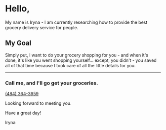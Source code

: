 # Hello,

My name is Iryna - I am currently researching how to provide the best grocery delivery service for people.

## My Goal

Simply put, I want to do your grocery shopping for you - and when it's done, it's like you went shopping yourself... except, you didn't - you saved all of that time because I took care of all the little details for you.

---

### Call me, and I'll go get your groceries.

<a href="tel:+14843643959">(484) 364-3959</a>

Looking forward to meeting you.

Have a great day!

Iryna
